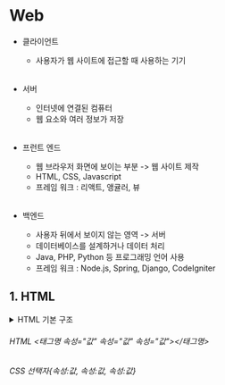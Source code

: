 # Web

* 클라이언트 <br/>
  - 사용자가 웹 사이트에 접근할 때 사용하는 기기 <br/><br/>
  
* 서버 <br/>
  - 인터넷에 연결된 컴퓨터 <br/>
  - 웹 요소와 여러 정보가 저장 <br/><br/>
  
* 프런트 엔드<br/>
  - 웹 브라우저 화면에 보이는 부분 -> 웹 사이트 제작 <br/>
  - HTML, CSS, Javascript<br/>
  - 프레임 워크 : 리액트, 앵귤러, 뷰<br/><br/>
  
* 백엔드<br/>
  - 사용자 뒤에서 보이지 않는 영역 -> 서버<br/>
  - 데이터베이스를 설계하거나 데이터 처리<br/>
  - Java, PHP, Python 등 프로그래밍 언어 사용 <br/>
  - 프레임 워크 : Node.js, Spring, Django, CodeIgniter<br/>
  
  
## 1. HTML
  
  <details>
  <summary>HTML 기본 구조</summary>
   <div>
   <br>
    :arrow_right: !DOCTYPE html : 이제부터 처리할 문서는 HTML 문서
    * head 태그 : 문서 관련 정보 입력, 웹 브라우저 화면에는 보이지 않음, 문서에서 사용할 외부 파일 링크
    * meta 태그 : 문자 세트 등 문서 정보가 들어 있음, 한글로 된 내용을 표시하기 위해 UTF-8 사용, 다양한 문서 정보를 지정
    * title 태그 : 문서 제목을 나태냄
    * body 태그 : 실제 브라우저에 표시될 내용 입력
   </div>
  </details>




###### HTML <태그명 속성="값" 속성="값" 속성="값"></태그명>
###### CSS 선택자{속성:값, 속성:값, 속성:값}
